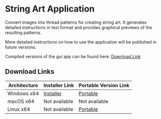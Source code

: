 # String Art Application

Convert images into thread patterns for creating string art. It generates detailed instructions in text format and provides graphical previews of the resulting patterns.

More detailed instructions on how to use the application will be published in future versions.

Compiled versions of the gui app can be found here: [Download Link](https://drive.google.com/drive/folders/1rw7rob-bZZ0zcl9-m8sMnJFaNBLR5nBS?usp=sharing)

## Download Links

| Architecture | Installer Link | Portable Version Link |
|--------------|----------------|-----------------------|
| Windows x64  | [Installer](https://drive.usercontent.google.com/download?id=1kSHFIV7Sm8XQ4yhbA0Z-bjpPurRnSz1H&export=download&authuser=0) | [Portable](https://drive.usercontent.google.com/u/0/uc?id=1d34QytSlWVa7zVFsJQCHJuMqSCyMd3XG&export=download) |
| macOS x64    | Not available  | Not available         |
| Linux x64    | Not available  | [Portable](https://drive.usercontent.google.com/u/0/uc?id=1rc18cbZZKpPxXHQMlRhP45hhLlM0bFhV&export=download) |
